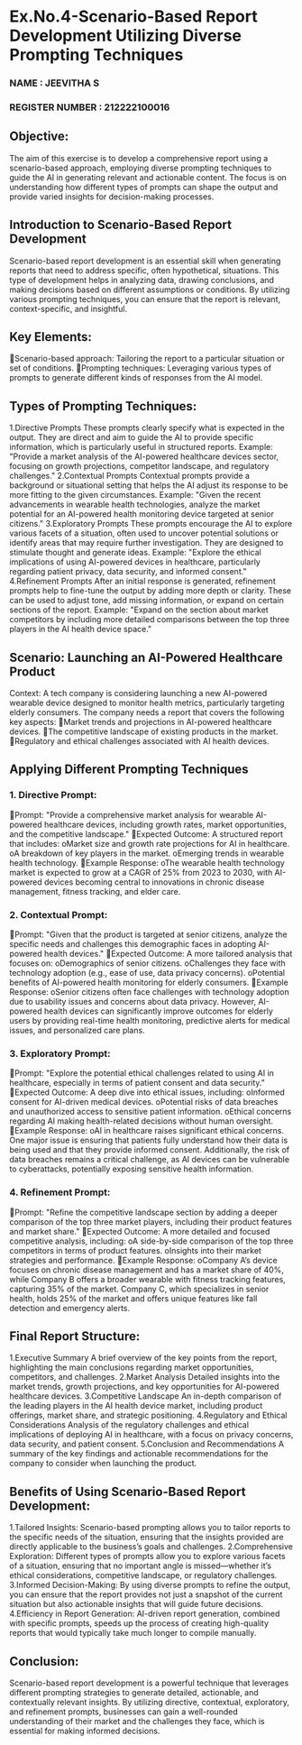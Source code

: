 # Ex.No.4-Scenario-Based Report Development Utilizing Diverse Prompting Techniques
### NAME : JEEVITHA S                                                                           
### REGISTER NUMBER : 212222100016 
##  Objective:
The aim of this exercise is to develop a comprehensive report using a scenario-based approach, employing diverse prompting techniques to guide the AI in generating relevant and actionable content. The focus is on understanding how different types of prompts can shape the output and provide varied insights for decision-making processes.

## Introduction to Scenario-Based Report Development
Scenario-based report development is an essential skill when generating reports that need to address specific, often hypothetical, situations. This type of development helps in analyzing data, drawing conclusions, and making decisions based on different assumptions or conditions. By utilizing various prompting techniques, you can ensure that the report is relevant, context-specific, and insightful.
## Key Elements:
Scenario-based approach: Tailoring the report to a particular situation or set of conditions.
Prompting techniques: Leveraging various types of prompts to generate different kinds of responses from the AI model.

## Types of Prompting Techniques:
1.Directive Prompts
These prompts clearly specify what is expected in the output. They are direct and aim to guide the AI to provide specific information, which is particularly useful in structured reports.
Example:
"Provide a market analysis of the AI-powered healthcare devices sector, focusing on growth projections, competitor landscape, and regulatory challenges."
2.Contextual Prompts
Contextual prompts provide a background or situational setting that helps the AI adjust its response to be more fitting to the given circumstances.
Example:
"Given the recent advancements in wearable health technologies, analyze the market potential for an AI-powered health monitoring device targeted at senior citizens."
3.Exploratory Prompts
These prompts encourage the AI to explore various facets of a situation, often used to uncover potential solutions or identify areas that may require further investigation. They are designed to stimulate thought and generate ideas.
Example:
"Explore the ethical implications of using AI-powered devices in healthcare, particularly regarding patient privacy, data security, and informed consent."
4.Refinement Prompts
After an initial response is generated, refinement prompts help to fine-tune the output by adding more depth or clarity. These can be used to adjust tone, add missing information, or expand on certain sections of the report.
Example:
"Expand on the section about market competitors by including more detailed comparisons between the top three players in the AI health device space."

## Scenario: Launching an AI-Powered Healthcare Product
Context:
A tech company is considering launching a new AI-powered wearable device designed to monitor health metrics, particularly targeting elderly consumers. The company needs a report that covers the following key aspects:
Market trends and projections in AI-powered healthcare devices.
The competitive landscape of existing products in the market.
Regulatory and ethical challenges associated with AI health devices.

## Applying Different Prompting Techniques
### 1. Directive Prompt:
Prompt:
"Provide a comprehensive market analysis for wearable AI-powered healthcare devices, including growth rates, market opportunities, and the competitive landscape."
Expected Outcome:
A structured report that includes:
oMarket size and growth rate projections for AI in healthcare.
oA breakdown of key players in the market.
oEmerging trends in wearable health technology.
Example Response:
oThe wearable health technology market is expected to grow at a CAGR of 25% from 2023 to 2030, with AI-powered devices becoming central to innovations in chronic disease management, fitness tracking, and elder care.

### 2. Contextual Prompt:
Prompt:
"Given that the product is targeted at senior citizens, analyze the specific needs and challenges this demographic faces in adopting AI-powered health devices."
Expected Outcome:
A more tailored analysis that focuses on:
oDemographics of senior citizens.
oChallenges they face with technology adoption (e.g., ease of use, data privacy concerns).
oPotential benefits of AI-powered health monitoring for elderly consumers.
Example Response:
oSenior citizens often face challenges with technology adoption due to usability issues and concerns about data privacy. However, AI-powered health devices can significantly improve outcomes for elderly users by providing real-time health monitoring, predictive alerts for medical issues, and personalized care plans.

### 3. Exploratory Prompt:
Prompt:
"Explore the potential ethical challenges related to using AI in healthcare, especially in terms of patient consent and data security."
Expected Outcome:
A deep dive into ethical issues, including:
oInformed consent for AI-driven medical devices.
oPotential risks of data breaches and unauthorized access to sensitive patient information.
oEthical concerns regarding AI making health-related decisions without human oversight.
Example Response:
oAI in healthcare raises significant ethical concerns. One major issue is ensuring that patients fully understand how their data is being used and that they provide informed consent. Additionally, the risk of data breaches remains a critical challenge, as AI devices can be vulnerable to cyberattacks, potentially exposing sensitive health information.

### 4. Refinement Prompt:
Prompt:
"Refine the competitive landscape section by adding a deeper comparison of the top three market players, including their product features and market share."
Expected Outcome:
A more detailed and focused competitive analysis, including:
oA side-by-side comparison of the top three competitors in terms of product features.
oInsights into their market strategies and performance.
Example Response:
oCompany A’s device focuses on chronic disease management and has a market share of 40%, while Company B offers a broader wearable with fitness tracking features, capturing 35% of the market. Company C, which specializes in senior health, holds 25% of the market and offers unique features like fall detection and emergency alerts.

## Final Report Structure:
1.Executive Summary
A brief overview of the key points from the report, highlighting the main conclusions regarding market opportunities, competitors, and challenges.
2.Market Analysis
Detailed insights into the market trends, growth projections, and key opportunities for AI-powered healthcare devices.
3.Competitive Landscape
An in-depth comparison of the leading players in the AI health device market, including product offerings, market share, and strategic positioning.
4.Regulatory and Ethical Considerations
Analysis of the regulatory challenges and ethical implications of deploying AI in healthcare, with a focus on privacy concerns, data security, and patient consent.
5.Conclusion and Recommendations
A summary of the key findings and actionable recommendations for the company to consider when launching the product.

## Benefits of Using Scenario-Based Report Development:
1.Tailored Insights:
Scenario-based prompting allows you to tailor reports to the specific needs of the situation, ensuring that the insights provided are directly applicable to the business’s goals and challenges.
2.Comprehensive Exploration:
Different types of prompts allow you to explore various facets of a situation, ensuring that no important angle is missed—whether it’s ethical considerations, competitive landscape, or regulatory challenges.
3.Informed Decision-Making:
By using diverse prompts to refine the output, you can ensure that the report provides not just a snapshot of the current situation but also actionable insights that will guide future decisions.
4.Efficiency in Report Generation:
AI-driven report generation, combined with specific prompts, speeds up the process of creating high-quality reports that would typically take much longer to compile manually.

## Conclusion:
Scenario-based report development is a powerful technique that leverages different prompting strategies to generate detailed, actionable, and contextually relevant insights. By utilizing directive, contextual, exploratory, and refinement prompts, businesses can gain a well-rounded understanding of their market and the challenges they face, which is essential for making informed decisions.

